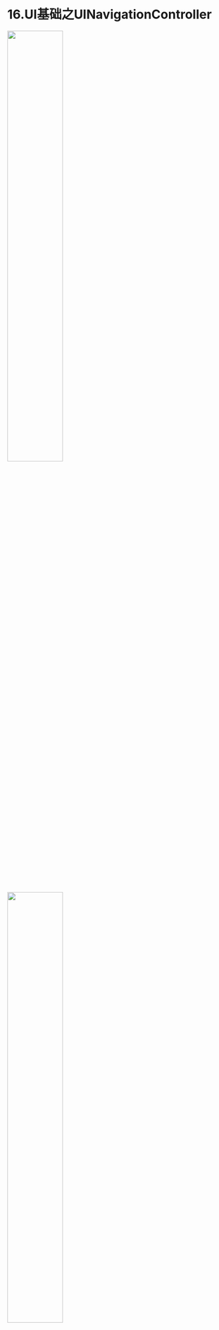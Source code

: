 16.UI基础之UINavigationController
===

<img src="https://github.com/CharonChui/Pictures/blob/master/ios_navi_1.png" width="50%" height="50%" />

<img src="https://github.com/CharonChui/Pictures/blob/master/ios_navi_2.png" width="50%" height="50%" />

导航控制器并非视图控制器，视图控制器用来综合管理当前界面中的视图，导航控制器则是一种框架结构，其内部管理的不是视图，而是视图控制器，可以将导航控制器理解为视图控制器的管理者。类似Android中Activity栈。

UINavigationController导航控制器用于显示多屏并且具有一定层次结构的内容，它维护了一个试图控制器栈，所有的子视图都处于栈内。与UITabBarController在切入和切出多个内容页面时类似，主要的区别就在于UINavigationController是用栈来实现的，更适合用于处理和显示分层的数据。

## FirstViewController

在FirstViewController中，我们设置了title和背景颜色，title是这个视图控制器的标题，如果有导航条的话，这个title会显示在导航条的中心位置，如果没有导航条的话，它就没什么作用
```swift
import UIKit

class FirstViewController: UIViewController {

    override func viewDidLoad() {
        super.viewDidLoad()
        title = "First Page"
        view.backgroundColor = UIColor.red
        // 创建一个UIBarButtonItem，并替换了默认的导航条右侧按钮
        navigationItem.rightBarButtonItem = UIBarButtonItem(title: "下一页", 
        style: .plain, target: self, action: #selector(startNext))
        // navigationItem.leftBarButtonItem设置左边的按钮
    }
    @objc func startNext() {
        // 跳转到下一个页面
        navigationController?.pushViewController(SecondViewController(), animated: true)
    }
}    
```


## SecondViewController

在SecondViewController中，导航栏控制器会默认生成一个leftBarButton返回按钮。
```swift
import UIKit

class SecondViewController: UIViewController {

    override func viewDidLoad() {
        super.viewDidLoad()
        title = "Second Page"
        view.backgroundColor = UIColor.green
    }
}
```

## AppDelegate中设置导航栏控制器

在AppDelegate.swift中，将FirstViewController设置为导航控制器的跟视图控制器。

```swift
@UIApplicationMain
class AppDelegate: UIResponder, UIApplicationDelegate {

    var window: UIWindow?

    func application(_ application: UIApplication, didFinishLaunchingWithOptions launchOptions: [UIApplication.LaunchOptionsKey: Any]?) -> Bool {
        // 将FirstViewController设置为rootview的导航控制器
        window?.rootViewController = UINavigationController(rootViewController: FirstViewController())
        return true
    }
}
```

上面就是一个简单的导航控制器，它有一个根视图控制器，当点击rightBarButtonItem时，SecondViewController会被push到导航控制器中。

- push相当于入栈操作
- pop相当于出栈操作
- 根据堆栈先进先出的规则，当执行pop操作时，位于栈顶的试图控制器将被从导航控制器中移除

## 隐藏导航栏 

假设我们想在SecondViewController中隐藏导航栏 
```swift
class SecondViewController: UIViewController {

    override func viewDidLoad() {
        super.viewDidLoad()
        title = "Second Page"
        view.backgroundColor = UIColor.green
    }
    
    override func viewWillAppear(_ animated: Bool) {
        navigationController?.setNavigationBarHidden(true, animated: false)
    }
}
```

在平时开发过程中经常会用到UINavigationController和UITabBarController配合使用的情况，例如[上一节中我们说到的微信]()的例子，可以在AppDelegate.swift中进行如下修改
```swift
import UIKit

@UIApplicationMain
class AppDelegate: UIResponder, UIApplicationDelegate {

    var window: UIWindow?


    func application(_ application: UIApplication, didFinishLaunchingWithOptions launchOptions: [UIApplication.LaunchOptionsKey: Any]?) -> Bool {
        let wechat = WeChatViewController()
        // 未选中状态Tab图片
        wechat.tabBarItem.image = UIImage(named: "tab1")?.withRenderingMode(.alwaysOriginal)
        // 选中状态Tab图片
        wechat.tabBarItem.selectedImage = UIImage(named: "selectTab1")?.withRenderingMode(.alwaysOriginal)
        // Tab的文本
        wechat.tabBarItem.title = "微信"
        // 未读消息角标
        wechat.tabBarItem.badgeValue = "10"
        
        let addressBook = ContactViewController()
        addressBook.tabBarItem.image = UIImage(named: "tab2")?.withRenderingMode(.alwaysOriginal)
        addressBook.tabBarItem.selectedImage = UIImage(named: "selectTab2")?.withRenderingMode(.alwaysOriginal)
        addressBook.tabBarItem.title = "通讯录"
        
        let find = FindViewController()
        find.tabBarItem.image = UIImage(named: "tab3")?.withRenderingMode(.alwaysOriginal)
        find.tabBarItem.selectedImage = UIImage(named: "selectTab3")?.withRenderingMode(.alwaysOriginal)
        find.tabBarItem.title = "发现"
        
        let mine = MineViewController()
        mine.tabBarItem.image = UIImage(named: "tab4")?.withRenderingMode(.alwaysOriginal)
        find.tabBarItem.selectedImage = UIImage(named: "selectTab4")?.withRenderingMode(.alwaysOriginal)
        mine.tabBarItem.title = "我的"
        
        
        let tabBarController = UITabBarController()
        // tabBarController的主题颜色
        tabBarController.tabBar.tintColor = UIColor.white

        // **************新增部分，把上面的四个Controller都用NavigationControoler封装
        wechat.title = "微信"
        let wechatNavigationController = UINavigationController(rootViewController: wechat)
        addressBook.title = "通讯录"
        let addressBookNavigationController = UINavigationController(rootViewController: addressBook)
        find.title = "发现"
        let findNavigationController = UINavigationController(rootViewController: find)
        mine.title = "我的"
        let mineNavigationController = UINavigationController(rootViewController: mine)
        
//        tabBarController.viewControllers = [wechat,addressBook,find,mine]
        // 然后将viewControllers全部修改为NavigationController
        tabBarController.viewControllers = [wechatNavigationController, addressBookNavigationController, findNavigationController, mineNavigationController]
        // *****************修改结束
        
        tabBarController.selectedIndex = 2
        // 添加到rootViewController
        window?.rootViewController = tabBarController
        return true
    }
```

<img src="https://github.com/CharonChui/Pictures/blob/master/ios_navi_tab_wechat.png" width="50%" height="50%" />

可以看到每个页面都有导航栏了。


## 页面跳转

```swift
// 跳转到下一个控制器
navigationController?.pushViewController(SecondViewController(), animated: true)
// 返回到上一个控制器
navigationController?.popViewController(FirstViewController(), animated: true)
// 返回到根导航控制器
navigationController?.popToRootViewController(animated: true)
// 当前导航栈里所有的控制器
let navis = navigationController?.viewControllers
// 获取当前显示的控制器
navigationController?.visibleViewController
// 设置是否滑动屏幕的左边能够返回
navigationController?.interactivePopGestureRecognizer?.delegate = self
```








- [上一篇:15.UI基础之UITabBarController](https://github.com/CharonChui/iOSStudyNote/blob/master/iOS%E5%BC%80%E5%8F%91%E5%9F%BA%E7%A1%80/15.UI%E5%9F%BA%E7%A1%80%E4%B9%8BUITabBarController.md)
- [下一篇:17.UI基础之UIPageControl](https://github.com/CharonChui/iOSStudyNote/blob/master/iOS%E5%BC%80%E5%8F%91%E5%9F%BA%E7%A1%80/17.UI%E5%9F%BA%E7%A1%80%E4%B9%8BUIPageControl.md)


---

- 邮箱 ：charon.chui@gmail.com  
- Good Luck! 
